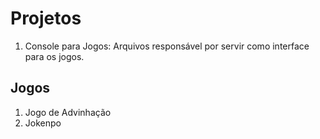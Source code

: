 # Projetos
1. Console para Jogos: Arquivos responsável por servir como interface para os jogos.

## Jogos
1. Jogo de Advinhação
2. Jokenpo
